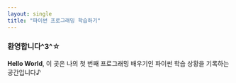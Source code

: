 ```yaml
---
layout: single  
title: "파이썬 프로그래밍 학습하기"  
---
```


### 환영합니다^3^☆

**Hello World**, 이 곳은 나의 첫 번째 프로그래밍 배우기인 파이썬 학습 상황을 기록하는 공간입니다♪                       



